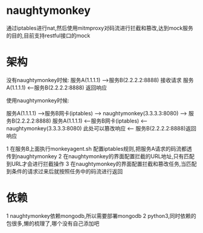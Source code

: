 # naughtymonkey

通过iptables进行nat,然后使用mitmproxy对码流进行拦截和篡改,达到mock服务的目的,目前支持restful接口的mock


# 架构

没有naughtymonkey时候:
服务A(1.1.1.1) -->服务B(2.2.2.2:8888) 接收请求
服务A(1.1.1.1) <--服务B(2.2.2.2:8888) 返回响应

使用naughtymonkey时候:

服务A(1.1.1.1) -->服务B网卡(iptables) --> naughtymonkey(3.3.3.3:8080) --> 服务B(2.2.2.2:8888)
服务A(1.1.1.1) <--服务B网卡(iptables) <-- naughtymonkey(3.3.3.3:8080) 此处可以篡改响应  <-- 服务B(2.2.2.2:8888)返回响应


1 在服务B上面执行monkeyagent.sh 配置iptables规则,把服务A请求的码流都透传到naughtymonkey
2 在naughtymonkey的界面配置拦截的URL地址,只有匹配到URL才会进行拦截操作
3 在naughtymonkey的界面配置拦截和篡改任务,当匹配到条件的请求过来后就按照任务中的码流进行返回


# 依赖
1 naughtymonkey依赖mongodb,所以需要部署mongodb
2 python3,同时依赖的包很多,懒的梳理了,哪个没有自己添加吧
